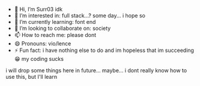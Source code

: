 - 👋 Hi, I’m Surr03 idk
- 👀 I’m interested in: full stack...? some day... i hope so
- 🌱 I’m currently learning: font end
- 💞️ I’m looking to collaborate on: society
- 📫 How to reach me: please dont
- 😄 Pronouns: vio/lence
- ⚡ Fun fact: i have nothing else to do and im hopeless that im succeeding 😁
 my coding sucks 

i will drop some things here in future... maybe... i dont really know how to use this, but I'll learn
<!---
surrogat3/surrogat3 is a ✨ special ✨ repository because its `README.md` (this file) appears on your GitHub profile.
You can click the Preview link to take a look at your changes.
--->
